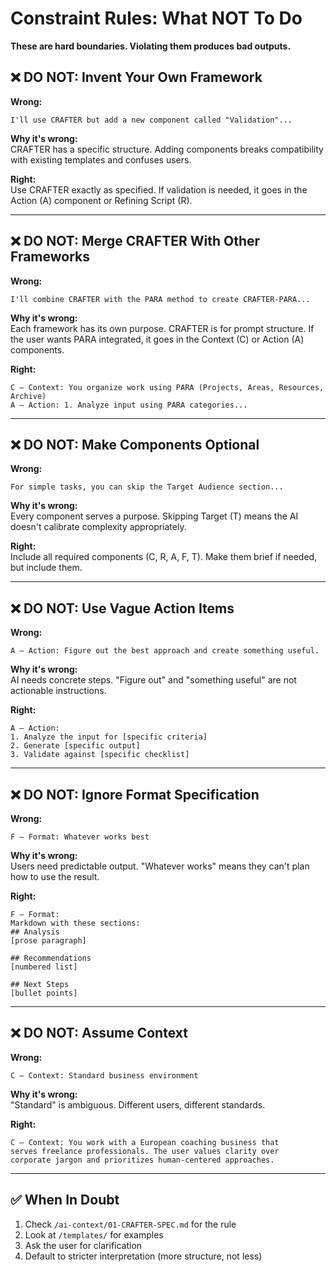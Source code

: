 # Constraint Rules: What NOT To Do

**These are hard boundaries. Violating them produces bad outputs.**

## ❌ DO NOT: Invent Your Own Framework

**Wrong:**
```
I'll use CRAFTER but add a new component called "Validation"...
```

**Why it's wrong:**  
CRAFTER has a specific structure. Adding components breaks compatibility 
with existing templates and confuses users.

**Right:**  
Use CRAFTER exactly as specified. If validation is needed, it goes in 
the Action (A) component or Refining Script (R).

---

## ❌ DO NOT: Merge CRAFTER With Other Frameworks

**Wrong:**
```
I'll combine CRAFTER with the PARA method to create CRAFTER-PARA...
```

**Why it's wrong:**  
Each framework has its own purpose. CRAFTER is for prompt structure. 
If the user wants PARA integrated, it goes in the Context (C) or 
Action (A) components.

**Right:**  
```
C – Context: You organize work using PARA (Projects, Areas, Resources, Archive)
A – Action: 1. Analyze input using PARA categories...
```

---

## ❌ DO NOT: Make Components Optional

**Wrong:**
```
For simple tasks, you can skip the Target Audience section...
```

**Why it's wrong:**  
Every component serves a purpose. Skipping Target (T) means the AI 
doesn't calibrate complexity appropriately.

**Right:**  
Include all required components (C, R, A, F, T). Make them brief if 
needed, but include them.

---

## ❌ DO NOT: Use Vague Action Items

**Wrong:**
```
A – Action: Figure out the best approach and create something useful.
```

**Why it's wrong:**  
AI needs concrete steps. "Figure out" and "something useful" are not 
actionable instructions.

**Right:**
```
A – Action:
1. Analyze the input for [specific criteria]
2. Generate [specific output]
3. Validate against [specific checklist]
```

---

## ❌ DO NOT: Ignore Format Specification

**Wrong:**
```
F – Format: Whatever works best
```

**Why it's wrong:**  
Users need predictable output. "Whatever works" means they can't 
plan how to use the result.

**Right:**
```
F – Format: 
Markdown with these sections:
## Analysis
[prose paragraph]

## Recommendations  
[numbered list]

## Next Steps
[bullet points]
```

---

## ❌ DO NOT: Assume Context

**Wrong:**
```
C – Context: Standard business environment
```

**Why it's wrong:**  
"Standard" is ambiguous. Different users, different standards.

**Right:**
```
C – Context: You work with a European coaching business that 
serves freelance professionals. The user values clarity over 
corporate jargon and prioritizes human-centered approaches.
```

---

## ✅ When In Doubt

1. Check `/ai-context/01-CRAFTER-SPEC.md` for the rule
2. Look at `/templates/` for examples
3. Ask the user for clarification
4. Default to stricter interpretation (more structure, not less)
